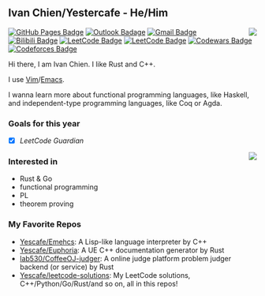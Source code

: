 ## Ivan Chien/Yestercafe - He/Him

<div><img align="right" src="https://github-readme-stats.vercel.app/api?username=Yescafe&show_icons=true&count_private=true&disable_animations=true&theme=rose_pine" /></div>

[![GitHub Pages Badge](https://img.shields.io/badge/-GitHub%20Pages-222222?style=flat-square&logo=GitHub-Pages&logoColor=white&link=https://yescafe.github.io)](https://yescafe.github.io) [![Outlook Badage](https://img.shields.io/badge/-qyc027@outlook.com-0078d4?style=flat-square&logo=Microsoft%20outlook&logoColor=white&link=mailto:qyc027@outlook.com)](mailto:qyc027@outlook.com) [![Gmail Badge](https://img.shields.io/badge/-qyc027@gmail.com-c14438?style=flat-square&logo=Gmail&logoColor=white&link=mailto:qyc027@gmail.com)](mailto:qyc027@gmail.com) [![Bilibili Badge](https://img.shields.io/badge/-Yestercafe-00a1d6?style=flat-square&logo=Bilibili&logoColor=white&link=https://space.bilibili.com/25377351)](https://space.bilibili.com/25377351)  [![LeetCode Badge](https://img.shields.io/badge/-yescafe(CN)-f89f1b?style=flat-square&logo=leetcode&logoColor=white&link=https://leetcode.cn/u/Yescafe)](https://leetcode.cn/u/Yescafe) [![LeetCode Badge](https://img.shields.io/badge/-Yescafe-f89f1b?style=flat-square&logo=leetcode&logoColor=white&link=https://leetcode.com/Yescafe)](https://leetcode.com/Yescafe) [![Codewars Badge](https://img.shields.io/badge/-Yescafe-b1361e?style=flat-square&logo=codewars&logoColor=white&link=https://www.codewars.com/users/Yescafe)](https://www.codewars.com/users/Yescafe) [![Codeforces Badge](https://img.shields.io/badge/-Ivan_Chien-1f8acb?style=flat-square&logo=codeforces&logoColor=white&link=https://codeforces.com/profile/Ivan_Chien)](https://codeforces.com/profile/Ivan_Chien)

Hi there, I am Ivan Chien. I like Rust and C++.

I use [Vim](https://github.com/Yescafe/nvim)/[Emacs](https://github.com/Yescafe/zero.emacs).

I wanna learn more about functional programming languages, like Haskell, and independent-type programming languages, like Coq or Agda.


### Goals for this year

- [x] *LeetCode Guardian*

<img align="right" src="https://github-readme-stats.vercel.app/api/wakatime?username=Yescafe&layout=compact&theme=rose_pine&range=last_7_days&is_including_today=true" />

### Interested in

- Rust & Go
- functional programming
- PL
- theorem proving

### My Favorite Repos

- [Yescafe/Emehcs](https://github.com/Yescafe/Emehcs): A Lisp-like language interpreter by C++
- [Yescafe/Euphoria](https://github.com/Yescafe/Euphoria): A UE C++ documentation generator by Rust
- [lab530/CoffeeOJ-judger](https://github.com/lab530/CoffeeOJ-judger): A online judge platform problem judger backend (or service) by Rust
- [Yescafe/leetcode-solutions](https://github.com/Yescafe/leetcode-solutions): My LeetCode solutions, C++/Python/Go/Rust/and so on, all in this repos!

